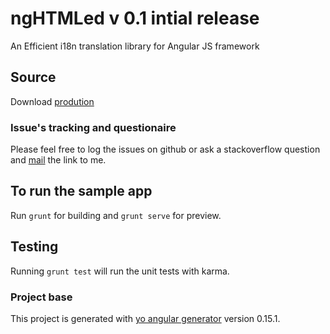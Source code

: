 # ngHTMLed v 0.1 intial release

An Efficient i18n translation library for Angular JS framework

## Source

Download [prodution](https://github.com/nirus/ngHTMLed/blob/master/app/dist/nghtmled.js)

### Issue's tracking and questionaire

Please feel free to log the issues on github or ask a stackoverflow question and [mail](mailto:nirus@live.in) the link to me.

## To run the sample app

Run `grunt` for building and `grunt serve` for preview.

## Testing

Running `grunt test` will run the unit tests with karma.

### Project base
This project is generated with [yo angular generator](https://github.com/yeoman/generator-angular)
version 0.15.1.